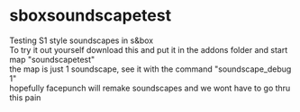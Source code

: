 # sboxsoundscapetest
Testing S1 style soundscapes in s&amp;box<br>
To try it out yourself download this and put it in the addons folder and start map "soundscapetest"<br>
the map is just 1 soundscape, see it with the command "soundscape_debug 1"<br>
hopefully facepunch will remake soundscapes and we wont have to go thru this pain
